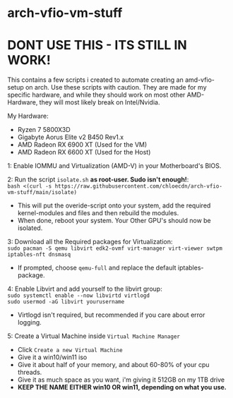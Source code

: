 # arch-vfio-vm-stuff

# DONT USE THIS - ITS STILL IN WORK!

This contains a few scripts i created to automate creating an amd-vfio-setup on arch.
Use these scripts with caution. They are made for my specific hardware, and while they should work on most other AMD-Hardware, they will most likely break on Intel/Nvidia.

My Hardware:
- Ryzen 7 5800X3D
- Gigabyte Aorus Elite v2 B450 Rev1.x
- AMD Radeon RX 6900 XT (Used for the VM)
- AMD Radeon RX 6600 XT (Used for the Host)

1: Enable IOMMU and Virtualization (AMD-V) in your Motherboard's BIOS.

2: Run the script `isolate.sh` **as root-user. Sudo isn't enough!**:<br>
`bash <(curl -s https://raw.githubusercontent.com/chloecdn/arch-vfio-vm-stuff/main/isolate)`<br>
- This will put the overide-script onto your system, add the required kernel-modules and files and then rebuild the modules.
- When done, reboot your system. Your Other GPU's should now be isolated.

3: Download all the Required packages for Virtualization:<br>
`sudo pacman -S qemu libvirt edk2-ovmf virt-manager virt-viewer swtpm iptables-nft dnsmasq`
- If prompted, choose `qemu-full` and replace the default iptables-package.

4: Enable Libvirt and add yourself to the libvirt group:<br>
`sudo systemctl enable --now libvirtd virtlogd`<br>
`sudo usermod -aG libvirt yourusername`
- Virtlogd isn't required, but recommended if you care about error logging.

5: Create a Virtual Machine inside `Virtual Machine Manager`
- Click `Create a new Virtual Machine`
- Give it a win10/win11 iso
- Give it about half of your memory, and about 60-80% of your cpu threads.
- Give it as much space as you want, i'm giving it 512GB on my 1TB drive
- **KEEP THE NAME EITHER win10 OR win11, depending on what you use.**
